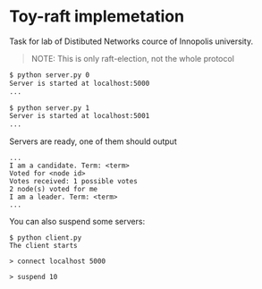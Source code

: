 Toy-raft implemetation
===

Task for lab of Distibuted Networks cource of Innopolis university.

> NOTE: This is only raft-election, not the whole protocol


```bash
$ python server.py 0
Server is started at localhost:5000
...
```

```bash
$ python server.py 1
Server is started at localhost:5001
...
```

Servers are ready, one of them should output

```
...
I am a candidate. Term: <term>
Voted for <node id>
Votes received: 1 possible votes
2 node(s) voted for me
I am a leader. Term: <term>
...
```

You can also suspend some servers:
```
$ python client.py
The client starts

> connect localhost 5000

> suspend 10
```
